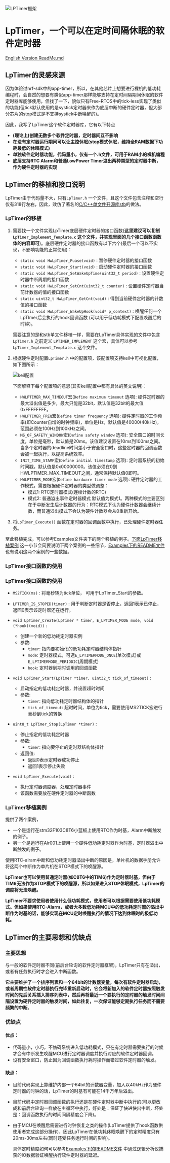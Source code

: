 ![LPTimer框架](./pic/LPTimer框架more.png)

# LpTimer，一个可以在定时间隔休眠的软件定时器

[English Version ReadMe.md](./README_EN.md)

## LpTimer的灵感来源

因为体验过nrf-sdk中的app-timer，所以，在其他芯片上想要进行裸机的低功耗编程时，会自然的想要有类似app-timer那样能够支持在定时间隔期间休眠的软件定时器库能够使用，但找了一下，貌似只有Free-RTOS中的tick-less实现了类似的功能(但tick默认使用的是systick定时器来作为底层中断的硬件定时器，但大部分芯片的stop模式是不支持systick中断唤醒的)。

因此，我写了LpTimer这个软件定时器库，它有以下特点

- **(理论上)创建无数多个软件定时器，定时器间互不影响**
- **在没有定时器运行期间可以让主控休眠(stop模式休眠，维持全RAM数据下功耗最低的休眠模式)**
- **单独软件定时器功能，代码量小，仅有一个.h文件，可用于RAM小的裸机编程**
- **底层支持RTC Alarm和普通LowPower Timer溢出两种类型的定时器中断，作为硬件定时器的实现**

## LpTimer的移植和接口说明

LpTimer由于代码量不大，只有`LpTimer.h` 一个文件，且这个文件包含注释和空行仅有318行左右，因此，效仿了著名的[C/C++单文件开源库stb](https://github.com/nothings/stb/tree/master)的做法。

### LpTimer的移植

1. 需要找一个文件实现LpTimer底层硬件定时器的接口函数(**这里建议可以复制`LpTimer_Implement_Template.c` 这个文件，并实现里面的几个接口函数函数体的内容即可**)。底层硬件定时器的接口函数有以下六个(最后一个可以不实现，不影响功能的正常使用)：

   - `static void HwLpTimer_Puase(void)` : 暂停硬件定时器的接口函数
   - `static void HwLpTimer_Start(void)` : 启动硬件定时器的接口函数
   - `static void HwLpTimer_SetWakeUpTime(uint32_t period)` : 设置硬件定时器中断周期的接口函数
   - `static void HwLpTimer_SetCnt(uint32_t counter)` : 设置硬件定时器当前计数器的值的接口函数
   - `static uint32_t HwLpTimer_GetCnt(void)` : 得到当前硬件定时器的计数值的接口函数
   - `static void HwLpTimer_WakeUpHook(void* p_context)` : 唤醒任何一个LpTImer后会执行的hook回调函数 (可以用于低功耗模式下配置唤醒后的时钟)。

   需要注意的是和stb单文件移植一样，需要在LpTimer具体实现的文件中包含`LpTimer.h` 之前定义 `LPTIMER_IMPLEMENT` 这个宏，具体可以参考`LpTimer_Implement_Template.c` 这个文件。

2. 根据硬件定时配置`LpTimer.h` 中的配置项，该配置项支持keil中可视化配置，如下图所示：

   ![keil配置](./pic/keil配置.png)

   下面解释下每个配置项的意思(其实keil配置中都有具体的英文说明)：
   - `HWLPTIMER_MAX_TIMEOUT`宏(`Define maximum timeout`  选项): 硬件定时器的最大溢出值是多少，最大只能是32bit，默认值是32bit的最大值 0xFFFFFFFF。
   - `HWLPTIMER_FREQ`宏(`Define timer frequency` 选项): 硬件定时器的工作频率(即Counter自增的时钟频率)，单位是Hz，默认值是40000(40kHz)，范围必须在100Hz到100kHz之间。
   - `MS_OF_SAFETY_WINDOW`宏(`Define safety window` 选项): 安全窗口的时间长度，单位是毫秒，默认值是20ms。该值建议设置在10ms到100ms之间。当多个定时器的deadline时间差小于安全窗口时，这些定时器的回调函数会被一起执行，以提高系统效率。
   - `INIT_TIME_STAMP`宏(`Define initial timestamp` 选项): 定时器系统的初始时间戳，默认值是0x00000000。该值必须在0到HWLPTIMER_MAX_TIMEOUT之间，通常保持默认值0即可。
   - `HWLPTIMER_MODE`宏(`Define hardware timer mode` 选项): 硬件定时器的工作模式，需要根据硬件定时器的类型做调整：
     - 模式1: RTC定时器模式(连续计数的RTC)
     - 模式2: 普通溢出事件定时器模式
     默认值为模式1。两种模式的主要区别在于中断发生后计数器的行为：RTC模式下认为硬件计数器会继续计数，而普通溢出模式下会认为硬件计数器会从0重新开始。

3. 将`LpTimer_Execute()` 函数在定时器的回调函数中执行，已处理硬件定时器任务。

至此移植完成，可以参考Examples文件夹下的两个移植的例子。[下面LpTimer移植案例](##LpTimer移植案例) 这一小节会简要说明下两个案例的一些细节，[Examples下的README文件](.\Examples\README.md)也有说明这两个案例的一些数据。

### LpTimer接口函数的使用

### LpTimer接口函数的使用

- `MS2TICK(ms)` : 将毫秒转为tick单位， 可用于LpTimer_Start的参数。
- `LPTIMER_IS_STOPED(timer)` : 用于判断定时器是否停止，返回1表示已停止，返回0表示该定时器还在运行。

- `void LpTimer_Create(LpTimer * timer, E_LPTIMER_MODE mode, void (*hook)(void))` : 
  - 创建一个新的低功耗定时器实例
  - 参数:
    - `timer`: 指向要初始化的低功耗定时器结构体指针
    - `mode`: 定时器模式，可选`E_LPTIMERMODE_ONCE`(单次模式)或`E_LPTIMERMODE_PERIODIC`(周期模式)
    - `hook`: 定时器到期时调用的回调函数

- `void LpTimer_Start(LpTimer *timer, uint32_t tick_of_timeout)` :
  - 启动指定的低功耗定时器，并设置超时时间
  - 参数:
    - `timer`: 指向低功耗定时器结构体的指针
    - `tick_of_timeout`: 超时时间，单位为tick，需要使用MS2TICK宏进行毫秒到tick的转换

- `uint8_t LpTimer_Stop(LpTimer *timer)` :
  - 停止指定的低功耗定时器
  - 参数:
    - `timer`: 指向要停止的定时器结构体指针
  - 返回值:
    - 返回0表示定时器成功停止
    - 返回1表示停止失败

- `void LpTimer_Execute(void)` :
  - 执行定时器调度器，处理定时器事件
  - 该函数需要放在硬件定时器的中断函数

### LpTimer移植案例

提供了两个案例，

- 一个是运行在stm32F103C8T6小蓝板上使用RTC作为时基，Alarm中断触发的例子。
- 另一个是运行在Air001上使用一个硬件低功耗定时器作为时基，定时器溢出中断触发的例子。

使用RTC-alram中断和低功耗定时器溢出中断的原因是，单片机的数据手册允许将这两个中断作为单片机在STOP模式下的唤醒源。

**LpTimer也可以使用普通定时器(如C8T6中的TIM6)作为定时器时基，但由于TIM6无法作为STOP模式下的唤醒源，所以如果进入STOP休眠模式，LpTimer的调度将无法唤醒。**

**LpTimer不要求使用者使用什么低功耗模式，使用者可以根据需要使用低功耗模式。但如果使用RTC-Alarm，或者大多数低功耗MCU中的低功耗定时器的溢出中断作为时基的话，能够实现在MCU定时唤醒执行的情况下达到休眠时的极低功耗。**


## LpTimer的主要思想和优缺点

### 主要思想

与一般的软件定时器不同(前后台轮询的软件定时器框架)，LpTimer只有在溢出，或者有任务执行时才会进入中断函数。

**它主要维护了一个排序列表和一个64bit的计数器变量，每次有软件定时器启动，或者周期性软件定时器执行完毕重新启动时，它会将新加入的软件定时器按照触发时间的先后关系插入排序列表中，然后再将最近一个要执行的定时器的触发时间间隔设置为硬件定时器的触发时间，如此往复，一次保证能够定期执行任务而不需要频繁的中断**。

### 优缺点

#### 优点：

- 代码量小，小巧，不妨碍系统进入低功耗模式，只在有定时器需要执行的时候才会有中断发生唤醒MCU进行定时器调度并执行对应的软件定时器回调。
- 设有安全窗口，防止因为回调函数执行耗时操作而错过软件定时器的触发。

#### 缺点：

- 目前代码实现上靠维护内部一个64bit的计数器变量，加入以40kHz作为硬件定时器的时钟的话，LpTimer的时基有可能在14千万年后溢出。
- 目前代码中定时器回调函数的执行还是在硬件定时器中断中执行的(可以更改成和前后台轮询一样放在主循环中执行，好处是：保证了快进快出中断，坏处是：回调函数执行的时间间隔精度会下降)。

- 由于MCU在唤醒后需要进行时钟恢复之类的操作(LpTimer提供了hook函数供使用者完成这部分操作)，因此LpTimer在低功耗休眠唤醒下的定时精度只有20ms-30ms左右(同时还受任务运行时间的影响)。

  具体定时精度如何可以参考[Examples下的README文件](.\Examples\README.md) 中通过逻辑分析仪捕获的IO数据验证唤醒执行软件定时器的延迟。

